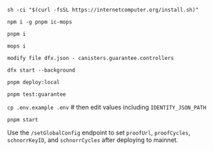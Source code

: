 `sh -ci "$(curl -fsSL https://internetcomputer.org/install.sh)"`

`npm i -g pnpm ic-mops`

`pnpm i`

`mops i`

`modify file dfx.json - canisters.guarantee.controllers`

`dfx start --background`

`pnpm deploy:local`

`pnpm test:guarantee`

`cp .env.example .env` # then edit values including `IDENTITY_JSON_PATH`

`pnpm start`

Use the `/setGlobalConfig` endpoint to set `proofUrl`, `proofCycles`,
`schnorrKeyID`, and `schnorrCycles` after deploying to mainnet.
